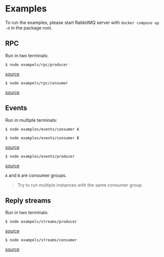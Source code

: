 # Examples

To run the examples, please start RabbitMQ server with `docker compose up -d` in the package root.

## RPC

Run in two terminals:

```shell
$ node exampels/rpc/producer
```

[source](rpc/producer.js)

```shell
$ node exampels/rpc/consumer
```

[source](rpc/consumer.js)

## Events

Run in multiple terminals:

```shell
$ node examples/events/consumer A
```

```shell
$ node examples/events/consumer B
```

[source](events/consumer.js)

```shell
$ node examples/events/producer
```

[source](events/producer.js)

`A` and `B` are consumer groups.

> Try to run multiple instances with the same consumer group.

## Reply streams

Run in two terminals:

```shell
$ node exampels/streams/producer
```

[source](streams/producer.js)

```shell
$ node exampels/streams/consumer
```

[source](streams/consumer.js)
